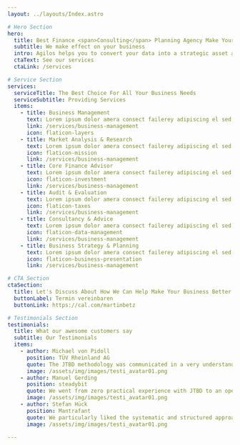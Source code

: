 ```yaml
---
layout: ../layouts/Index.astro

# Hero Section
hero:
  title: Best Finance <span>Consulting</span> Planning Agency Make Your Success
  subtitle: We make effect on your business
  intro: Agilos helps you to convert your data into a strategic asset and get touch business insight
  ctaText: See our services
  ctaLink: /services

# Service Section
services:
  serviceTitle: The Best Choice For All Your Business Needs
  serviceSubtitle: Providing Services
  items:
    - title: Business Management
      text: Lorem ipsum dolor amera consect failerey adipiscing el sed eiumod aawea tempor incididuntrem ipsumr econsecte.
      link: /services/business-management
      icon: flaticon-layers
    - title: Market Analysis & Research
      text: Lorem ipsum dolor amera consect failerey adipiscing el sed eiumod aawea tempor incididuntrem ipsumr econsecte.
      icon: flaticon-mission
      link: /services/business-management
    - title: Core Finance Advisor
      text: Lorem ipsum dolor amera consect failerey adipiscing el sed eiumod aawea tempor incididuntrem ipsumr econsecte.
      icon: flaticon-investment
      link: /services/business-management
    - title: Audit & Evaluation
      text: Lorem ipsum dolor amera consect failerey adipiscing el sed eiumod aawea tempor incididuntrem ipsumr econsecte.
      icon: flaticon-taxes
      link: /services/business-management
    - title: Consultancy & Advice
      text: Lorem ipsum dolor amera consect failerey adipiscing el sed eiumod aawea tempor incididuntrem ipsumr econsecte.
      icon: flaticon-data-management
      link: /services/business-management
    - title: Business Strategy & Planning
      text: Lorem ipsum dolor amera consect failerey adipiscing el sed eiumod aawea tempor incididuntrem ipsumr econsecte.
      icon: flaticon-business-presentation
      link: /services/business-management

# CTA Section
ctaSection:
  title: Let's Discuss About How We Can Help Make Your Business Better
  buttonLabel: Termin vereinbaren
  buttonLink: https://cal.com/martinbetz

# Testimonials Section
testimonials:
  title: What our awesome customers say
  subtitle: Our Testimonials
  items:
    - author: Michael von Pidoll
      position: TÜV Rheinland AG
      quote: The JTBD methodology was communicated in a very understandable way, and the interviews were conducted in a very professional manner. The project offers us the chance to address our customers with new service offers in a more targeted way.
      image: /assets/img/images/testi_avatar01.png
    - author: Manuel Gerding
      position: steadybit
      quote: We went from zero practical experience with JTBD to an operational small research team that can use JTBD independently in the future within 2 weeks! An unrestricted 110% recommendation.
      image: /assets/img/images/testi_avatar01.png
    - author: Stefan Hück
      position: Mantrafant
      quote: We particularly liked the systematic and structured approach, so that we learned more relevant information about our product and our customers in the JTBD Interview Sprint in just 2 days (6 interviews) than in the previous 3 years. After less than a week, we were able to directly triple our advertising campaign effectiveness with the results. Not only did we improve our marketing and sales, but we also got a better product out of it.
      image: /assets/img/images/testi_avatar01.png

---
```


